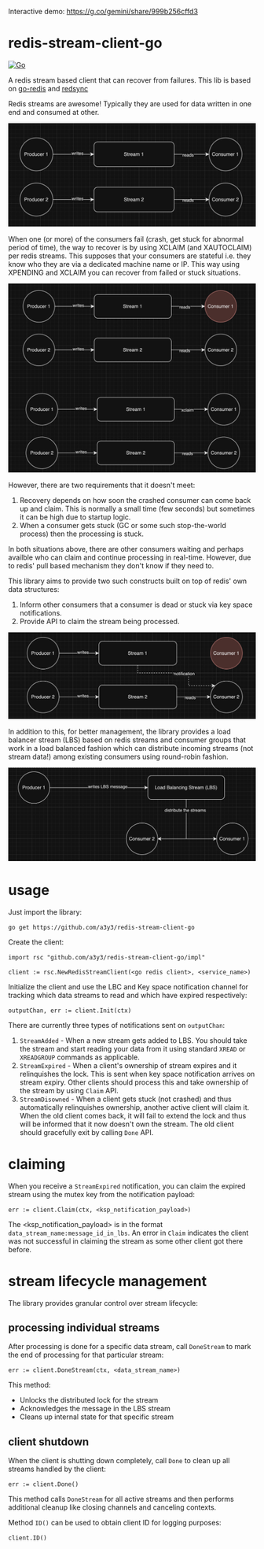 Interactive demo: https://g.co/gemini/share/999b256cffd3

# redis-stream-client-go

[![Go](https://github.com/a3y3/redis-stream-client-go/actions/workflows/go.yml/badge.svg)](https://github.com/a3y3/redis-stream-client-go/actions/workflows/go.yml)

A redis stream based client that can recover from failures. This lib is based on [go-redis](https://github.com/redis/go-redis) and [redsync](https://github.com/go-redsync/redsync)

Redis streams are awesome! Typically they are used for data written in one end and consumed at other.

![Redis streams normal working](./imgs/redis_stream_normal.png)

When one (or more) of the consumers fail (crash, get stuck for abnormal period of time), the way to recover is by using XCLAIM (and XAUTOCLAIM) per redis streams. This supposes that your consumers are stateful i.e. they know who they are via a dedicated machine name or IP. This way using XPENDING and XCLAIM you can recover from failed or stuck situations.

![Redis streams failure recovery](./imgs/redis_stream_failure_recovery.png)

However, there are two requirements that it doesn't meet:
1. Recovery depends on how soon the crashed consumer can come back up and claim. This is normally a small time (few seconds) but sometimes it can be high due to startup logic.
2. When a consumer gets stuck (GC or some such stop-the-world process) then the processing is stuck.

In both situations above, there are other consumers waiting and perhaps availble who can claim and continue processing in real-time. However, due to redis' pull based mechanism they don't know if they need to.

This library aims to provide two such constructs built on top of redis' own data structures:
1. Inform other consumers that a consumer is dead or stuck via key space notifications.
2. Provide API to claim the stream being processed.

![Redis streams failure recovery - new](./imgs/redis_stream_failure_recovery-redis-stream-client_way.png)

In addition to this, for better management, the library provides a load balancer stream (LBS) based on redis streams and consumer groups that work in a load balanced fashion which can distribute incoming streams (not stream data!) among existing consumers using round-robin fashion.

![Redis stream client - LBS](./imgs/redis_stream_client_lbs.png)

# usage

Just import the library:

```
go get https://github.com/a3y3/redis-stream-client-go
```

Create the client:

```
import rsc "github.com/a3y3/redis-stream-client-go/impl"
```

```
client := rsc.NewRedisStreamClient(<go redis client>, <service_name>)
```

Initialize the client and use the LBC and Key space notification channel for tracking which data streams to read and which have expired respectively:

```
outputChan, err := client.Init(ctx)
```

There are currently three types of notifications sent on `outputChan`:
1. `StreamAdded` - When a new stream gets added to LBS. You should take the stream and start reading your data from it using standard `XREAD` or `XREADGROUP` commands as applicable.
2. `StreamExpired` - When a client's ownership of stream expires and it relinquishes the lock. This is sent when key space notification arrives on stream expiry. Other clients should process this and take ownership of the stream by using `Claim` API.
3. `StreamDisowned` - When a client gets stuck (not crashed) and thus automatically relinquishes ownership, another active client will claim it. When the old client comes back, it will fail to extend the lock and thus will be informed that it now doesn't own the stream. The old client should gracefully exit by calling `Done` API.

# claiming

When you receive a `StreamExpired` notification, you can claim the expired stream using the mutex key from the notification payload:

```
err := client.Claim(ctx, <ksp_notification_payload>)
```

The <ksp_notification_payload> is in the format `data_stream_name:message_id_in_lbs`. An error in `Claim` indicates the client was not successful in claiming the stream as some other client got there before.

# stream lifecycle management

The library provides granular control over stream lifecycle:

## processing individual streams

After processing is done for a specific data stream, call `DoneStream` to mark the end of processing for that particular stream:

```
err := client.DoneStream(ctx, <data_stream_name>)
```

This method:
- Unlocks the distributed lock for the stream
- Acknowledges the message in the LBS stream
- Cleans up internal state for that specific stream

## client shutdown

When the client is shutting down completely, call `Done` to clean up all streams handled by the client:

```
err := client.Done()
```

This method calls `DoneStream` for all active streams and then performs additional cleanup like closing channels and canceling contexts.

Method `ID()` can be used to obtain client ID for logging purposes:

```
client.ID()
```
